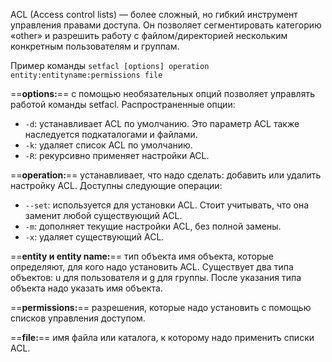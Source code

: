 ACL (Access control lists) — более сложный, но гибкий инструмент управления правами доступа. Он позволяет сегментировать категорию «other» и разрешить работу с файлом/директорией нескольким конкретным пользователям и группам.

Пример команды `setfacl [options] operation entity:entityname:permissions file`

==**options:**== с помощью необязательных опций позволяет управлять работой команды setfacl. Распространенные опции:

- `-d`: устанавливает ACL по умолчанию. Это параметр ACL также наследуется подкаталогами и файлами.
- `-k`: удаляет список ACL по умолчанию.
- `-R`: рекурсивно применяет настройки ACL.

==**operation:**== устанавливает, что надо сделать: добавить или удалить настройку ACL. Доступны следующие операции:
- `--set`: используется для установки ACL. Стоит учитывать, что она заменит любой существующий ACL.
- `-m`: дополняет текущие настройки ACL, без полной замены.    
- `-x`: удаляет существующий ACL.

==**entity и entity name:**== тип объекта имя объекта, которые определяют, для кого надо установить ACL. Существует два типа объектов: u для пользователя и g для группы. После указания типа объекта надо указать имя объекта.

==**permissions:**== разрешения, которые надо установить с помощью списков управления доступом.

==**file:**== имя файла или каталога, к которому надо применить списки ACL.